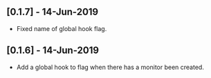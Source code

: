 ## [0.1.7] - 14-Jun-2019
* Fixed name of global hook flag.

## [0.1.6] - 14-Jun-2019
* Add a global hook to flag when there has a monitor been created.
